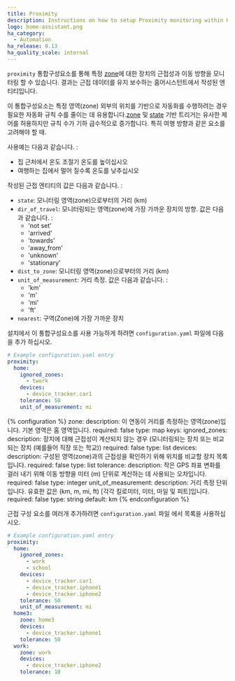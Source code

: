 ```yaml
---
title: Proximity
description: Instructions on how to setup Proximity monitoring within Home Assistant.
logo: home-assistant.png
ha_category:
  - Automation
ha_release: 0.13
ha_quality_scale: internal
---
```


`proximity` 통합구성요소를 통해 특정 [zone](/integrations/zone/)에 대한 장치의 근접성과 이동 방향을 모니터링 할 수 있습니다. 결과는 근접 데이터를 유지 보수하는 홈어시스턴트에서 작성된 엔티티입니다.

이 통합구성요소는 특정 영역(zone) 외부의 위치를 ​​기반으로 자동화를 수행하려는 경우 필요한 자동화 규칙 수를 줄이는 데 유용합니다.[zone](/getting-started/automation-trigger/#zone-trigger) 및 [state](/getting-started/automation-trigger/#state-trigger) 기반 트리거는 유사한 제어를 허용하지만 규칙 수가 기하 급수적으로 증가합니다. 특히 여행 방향과 같은 요소를 고려해야 할 때.

사용예는 다음과 같습니다. :

- 집 근처에서 온도 조절기 온도를 높이십시오
- 여행하는 집에서 멀어 질수록 온도를 낮추십시오

작성된 근접 엔티티의 값은 다음과 같습니다. :

- `state`: 모니터링 영역(zone)으로부터의 거리 (km)
- `dir_of_travel`: 모니터링되는 영역(zone)에 가장 가까운 장치의 방향. 값은 다음과 같습니다. :
  - 'not set'
  - 'arrived'
  - 'towards'
  - 'away_from'
  - 'unknown'
  - 'stationary'
- `dist_to_zone`: 모니터링 영역(zone)으로부터의 거리 (km)
- `unit_of_measurement`: 거리 측정. 값은 다음과 같습니다. :
  - 'km'
  - 'm'
  - 'mi'
  - 'ft'
- `nearest`: 구역(Zone)에 가장 가까운 장치

설치에서 이 통합구성요소를 사용 가능하게 하려면 `configuration.yaml` 파일에 다음을 추가 하십시오.

```yaml
# Example configuration.yaml entry
proximity:
  home: 
    ignored_zones:
      - twork
    devices:
      - device_tracker.car1
    tolerance: 50
    unit_of_measurement: mi
```

{% configuration %}
zone:
  description: 이 연동이 거리를 측정하는 영역(zone)입니다. 기본 영역은 홈 영역입니다.
  required: false
  type: map
  keys:
    ignored_zones:
      description: 장치에 대해 근접성이 계산되지 않는 경우 (모니터링되는 장치 또는 비교되는 장치 (예를들어 직장 또는 학교))
      required: false
      type: list
    devices:
      description: 구성된 영역(zone)과의 근접성을 확인하기 위해 위치를 비교할 장치 목록입니다.
      required: false
      type: list
    tolerance:
      description: 작은 GPS 좌표 변화를 걸러 내기 위해 이동 방향을 미터 (m) 단위로 계산하는 데 사용되는 오차입니다.
      required: false
      type: integer
    unit_of_measurement:
      description: 거리 측정 단위입니다. 유효한 값은 (km, m, mi, ft) [각각 킬로미터, 미터, 마일 및 피트]입니다.
      required: false
      type: string
      default: km
{% endconfiguration %}

근접 구성 요소를 여러개 추가하려면 `configuration.yaml` 파일 에서 목록을 사용하십시오.

```yaml
# Example configuration.yaml entry
proximity:
  home:
    ignored_zones:
      - work
      - school
    devices:
      - device_tracker.car1
      - device_tracker.iphone1
      - device_tracker.iphone2
    tolerance: 50
    unit_of_measurement: mi
  home3:
    zone: home3
    devices:
      - device_tracker.iphone1
    tolerance: 50
  work:
    zone: work
    devices:
      - device_tracker.iphone2
    tolerance: 10
```
